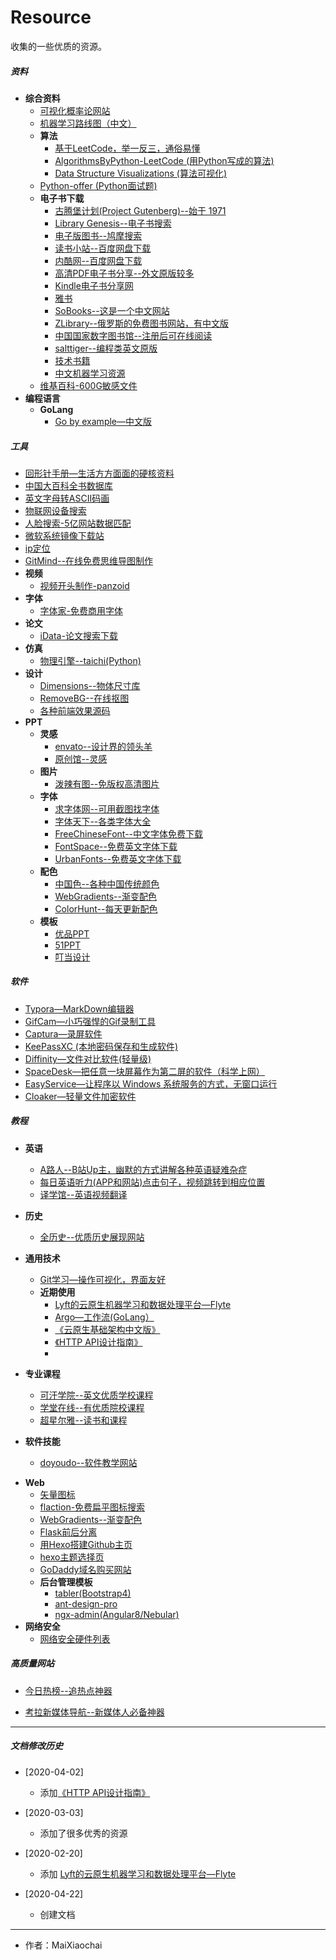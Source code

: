 # Resource
收集的一些优质的资源。

##### 资料

+ **综合资料**
  + [可视化概率论网站](https://seeing-theory.brown.edu/cn.html)
  + [机器学习路线图（中文）](https://ailearning.apachecn.org/)
  + **算法**
    + [基于LeetCode，举一反三，通俗易懂](https://github.com/labuladong/fucking-algorithm)
    + [AlgorithmsByPython-LeetCode (用Python写成的算法)](https://github.com/Jack-Lee-Hiter/AlgorithmsByPython)
    + [Data Structure Visualizations (算法可视化)](https://www.cs.usfca.edu/~galles/visualization/Algorithms.html)
  + [Python-offer (Python面试题)](https://github.com/JushuangQiao/Python-Offer)
  + **电子书下载**
    + [古腾堡计划(Project Gutenberg)--始于 1971](https://dev.gutenberg.org/)
    + [Library Genesis--电子书搜索](http://gen.lib.rus.ec/)
    + [电子版图书--鸠摩搜索](https://www.jiumodiary.com/)
    + [读书小站--百度网盘下载](https://ibooks.org.cn/)
    + [内酷网--百度网盘下载](http://neikuw.com/)
    + [高清PDF电子书分享--外文原版较多](https://hdpdf.blog/)
    + [Kindle电子书分享网](https://book.51read.site/)
    + [雅书](https://yabook.org/)
    + [SoBooks--这是一个中文网站](https://sobooks.cc/)
    + [ZLibrary--俄罗斯的免费图书网站，有中文版](https://zh.b-ok.cc/)
    + [中国国家数字图书馆--注册后可在线阅读](http://www.nlc.cn/)
    + [salttiger--编程类英文原版](https://salttiger.com/)
    + [技术书籍](https://github.com/KeKe-Li/book)
    + [中文机器学习资源](github.com/apachecn/AiLearning)
  + [维基百科-600G敏感文件](https://file.wikileaks.org/file/)
+ **编程语言**
  + **GoLang**
    + [Go by example—中文版](https://books.studygolang.com/gobyexample/)

##### 工具

+ [回形针手册—生活方方面面的硬核资料](https://ipaperclip.net/)
+ [中国大百科全书数据库](http://h.bkzx.cn/)
+ [英文字母转ASCII码画](http://patorjk.com/software/taag/#p=display&f=Graffiti&t=Type%20Something%20)
+ [物联网设备搜索](https://www.shodan.io/)
+ [人脸搜索-5亿网站数据匹配](https://pimeyes.com/cn/)
+ [微软系统镜像下载站](http://msdn.itellyou.cn/)
+ [ip定位](https://www.opengps.cn/Data/IP/LocHighAcc.aspx)
+ [GitMind--在线免费思维导图制作](https://gitmind.cn/)
+ **视频**
   * [视频开头制作-panzoid](https://panzoid.com/)
+ **字体**
   * [字体家-免费商用字体](https://www.zitijia.com/)
+ **论文**
   * [iData-论文搜索下载](https://www.cn-ki.net/)
+ **仿真**
  + [物理引擎--taichi(Python)](https://github.com/taichi-dev/taichi)
+ **设计**
   + [Dimensions--物体尺寸库](https://www.dimensions.guide/)
   + [RemoveBG--在线抠图](https://www.remove.bg/zh)
   + [各种前端效果源码](http://www.jq22.com/)
+ **PPT**
  + **灵感**
    + [envato--设计界的领头羊](https://elements.envato.com/)
    + [原创馆--灵感](https://ycg.qq.com/)
  + **图片**
    + [泼辣有图--免版权高清图片](http://www.polayoutu.com/collections)
  + **字体**
    + [求字体网--可用截图找字体](http://www.qiuziti.com/)
    + [字体天下--各类字体大全](http://www.fonts.net.cn/)
    + [FreeChineseFont--中文字体免费下载](https://www.freechinesefont.com/)
    + [FontSpace--免费英文字体下载](https://www.fontspace.com/)
    + [UrbanFonts--免费英文字体下载](https://www.urbanfonts.com/)
  + **配色**
    + [中国色--各种中国传统颜色](http://zhongguose.com/)
    + [WebGradients--渐变配色](https://webgradients.com/)
    + [ColorHunt--每天更新配色](https://colorhunt.co/)
  + **模板**
    + [优品PPT](http://www.ypppt.com/)
    + [51PPT](http://www.51pptmoban.com/)
    + [叮当设计](http://www.dingdangsheji.com/)
##### 软件

+ [Typora—MarkDown编辑器](https://www.typora.io/)
+ [GifCam—小巧强悍的Gif录制工具](http://blog.bahraniapps.com/gifcam/)
+ [Captura—录屏软件](https://github.com/MathewSachin/Captura)
+ [KeePassXC (本地密码保存和生成软件)](https://github.com/keepassxreboot/keepassxc)
+ [Diffinity—文件对比软件(轻量级)](http://truehumandesign.se/s_diffinity.php)
+ [SpaceDesk—把任意一块屏幕作为第二屏的软件（科学上网）](https://spacedesk.net/)
+ [EasyService—让程序以 Windows 系统服务的方式，无窗口运行](https://github.com/pandolia/easy-service)
+ [Cloaker—轻量文件加密软件](https://github.com/spieglt/Cloaker)

##### 教程

+ **英语**
  + [A路人--B站Up主，幽默的方式讲解各种英语疑难杂症](https://space.bilibili.com/391679/channel/detail?cid=62387)
  + [每日英语听力(APP和网站)点击句子，视频跳转到相应位置](http://dict.eudic.net/ting)
  + [译学馆--英语视频翻译](https://www.yxgapp.com/)
  
+ **历史**

  + [全历史--优质历史展现网站](https://www.allhistory.com/)

+ **通用技术**
  
  + [Git学习—操作可视化，界面友好](https://learngitbranching.js.org/)
  + **近期使用**
    + [Lyft的云原生机器学习和数据处理平台—Flyte](https://flyte.org/)
    + [Argo—工作流(GoLang）](https://github.com/argoproj/argo)
    + [《云原生基础架构中文版》](https://github.com/rootsongjc/cloud-native-infra/releases/tag/v20200214)
    + [《HTTP API设计指南》](https://github.com/ZhangBohan/http-api-design-ZH_CN)
    + 
  
+ **专业课程**
  + [可汗学院--英文优质学校课程](https://www.khanacademy.org/)
  + [学堂在线--有优质院校课程](https://next.xuetangx.com/)
  + [超星尔雅--读书和课程](http://erya.mooc.chaoxing.com/)
  
+ **软件技能**
  
  + [doyoudo--软件教学网站](https://www.doyoudo.com/)

* **Web**
  * [矢量图标](https://www.iconfont.cn/)
  * [flaction-免费扁平图标搜索](https://www.flaticon.com/)
  * [WebGradients--渐变配色](https://webgradients.com/)
  * [Flask前后分离](https://frostming.com/tag/flask)
  * [用Hexo搭建Github主页](http://blog.haoji.me/build-blog-website-by-hexo-github.html?from=xa)
  * [hexo主题选择页](https://hexo.io/themes/)
  * [GoDaddy域名购买网站](https://sg.godaddy.com/zh)
  * **后台管理模板**
    + [tabler(Bootstrap4)]( https://github.com/tabler/tabler )
    + [ ant-design-pro ]( https://github.com/ant-design/ant-design-pro )
    + [ngx-admin(Angular8/Nebular)]( https://github.com/akveo/ngx-admin )
* **网络安全**
  * [网络安全硬件列表](https://github.com/yadox666/The-Hackers-Hardware-Toolkit)

##### 高质量网站

+ [今日热榜--追热点神器](https://tophub.today/)

+ [考拉新媒体导航--新媒体人必备神器](https://www.kaolamedia.com/)

---
##### 文档修改历史

+ [2020-04-02]
  + 添加[《HTTP API设计指南》](https://github.com/ZhangBohan/http-api-design-ZH_CN)

+ [2020-03-03]
  + 添加了很多优秀的资源
+ [2020-02-20]
  + 添加 [Lyft的云原生机器学习和数据处理平台—Flyte](https://flyte.org/)
+ [2020-04-22]
  + 创建文档

---
+ 作者：MaiXiaochai